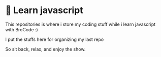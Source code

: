 
# 🚀 Learn javascript

This repositories is where i store my coding stuff while i learn javascript with BroCode :)

I put the stuffs here for organizing my last repo

So sit back, relax, and enjoy the show.

